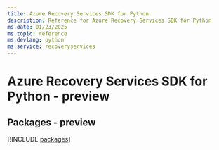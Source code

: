 ```yaml
---
title: Azure Recovery Services SDK for Python
description: Reference for Azure Recovery Services SDK for Python
ms.date: 01/23/2025
ms.topic: reference
ms.devlang: python
ms.service: recoveryservices
---
```

# Azure Recovery Services SDK for Python - preview
## Packages - preview
[!INCLUDE [packages](recovery-services-index.md)]